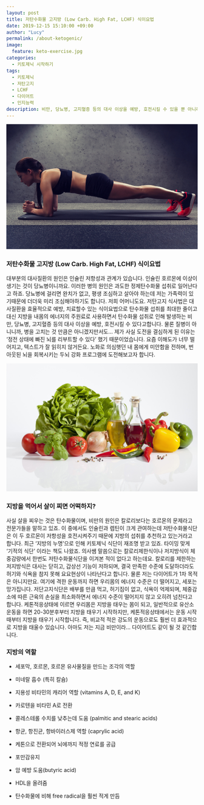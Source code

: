 ```yaml
---
layout: post
title: 저탄수화물 고지방 (Low Carb. High Fat, LCHF) 식이요법
date: 2019-12-15 15:10:00 +09:00
author: "Lucy"
permalink: /about-ketogenic/
image:
  feature: keto-exercise.jpg
categories:
  - 키토제닉 시작하기
tags:
  - 키토제닉
  - 저탄고지
  - LCHF
  - 다이어트
  - 인지능력
description: 비만, 당뇨병, 고지혈증 등의 대사 이상을 예방, 호전시킬 수 있을 뿐 아니라 그리고 정전 상태에 빠진 뇌를 리부트할 수 있다고 하니 한 번 해볼만 하지 않을까요? 번아웃된 뇌을 회복시키는 두뇌 강화 프로그램에 도전 !!!
---
```


![운동이미지](/img/post/01/keto-exercise.jpg)

### 저탄수화물 고지방 (Low Carb. High Fat, LCHF) 식이요법

대부분의 대사질환의 원인은 인슐린 저항성과 관계가 있습니다. 인슐린 호르몬에 이상이 생기는 것이 당뇨병이니까요. 이러한 병의 원인은 과도한 정제탄수화물 섭취로 일어난다고 하죠. 당뇨병에 걸리면 완치가 없고, 평생 조심하고 살아야 하는데 저는 가족력이 있기때문에 더더욱 미리 조심해야하기도 합니다. 저희 어머니도요. 저탄고지 식사법은 대사질환을 효율적으로 예방, 치료할수 있는 식이요법으로 탄수화물 섭취를 최대한 줄이고 대신 지방을 내몸의 에너지의 주원료로 사용하면서 탄수화물 섭취로 인해 발생하는 비만, 당뇨병, 고지혈증 등의 대사 이상을 예방, 호전시킬 수 있다고합니다. 물론 질병이 아니니까, 병을 고치는 것 만큼은 아니겠지만서도… 제가 사실 도전을 결심하게 된 이유는 ‘정전 상태에 빠진 뇌를 리부트할 수 있다’ 했기 때문이었습니다. 요즘 이해도가 너무 떨어지고, 텍스트가 잘 읽히지 않거든요. 노화로 의심햇던 내 몸에게 미안함을 전하며, 번아웃된 뇌을 회복시키는 두뇌 강화 프로그램에 도전해보고자 합니다.

![오일이미지](/img/post/01/keto-vegetable-oil.jpg)

### 지방을 먹어서 살이 찌면 어떡하지?

사실 살을 찌우는 것은 탄수화물이며, 비만의 원인은 칼로리보다는 호르몬의 문제라고 전문가들을 말하고 있죠. 이 중에서도 인슐린과 렙틴이 크게 관여하는데 저탄수화물식단은 이 두 호르몬이 저항성을 호전시켜주기 때문에 지방의 섭취를 추천하고 있는거라고 합니다. 최근 ‘지방의 누명’으로 인해 키토제닉 식단이 재조명 받고 있죠. 타이밍 맞게 ‘기적의 식단’ 이라는 책도 나왔죠. 의사쌤 말씀으로는 칼로리제한식이나 저지방식이 체중감량에서 한번도 저탄수화물식단을 이겨본 적이 없다고 하는데요. 칼로리를 제한하는 저지방식은 대사는 닫히고, 갑상선 기능이 저하되며, 결국 만족한 수준에 도달하더라도 허기와 식욕을 참지 못해 요요현상이 나타난다고 합니다. 물론 저는 다이어트가 1차 목적은 아니지만요. 여기에 격한 운동까지 하면 우리몸의 에너지 수준은 더 떨어지고, 세포는 망가집니다. 저단고지식단은 배부를 만큼 먹고, 허기짐이 없고, 식욕이 억제되며, 체중감소에 따른 근육의 손실을 최소화하면서 에너지 수준이 떨어지지 않고 오히려 넘친다고 합니다. 케톤적응상태에 이르면 우리몸은 지방을 태우는 몸이 되고, 일반적으로 유산소운동을 하면 20-30분후부터 지방을 태우기 시작하지만, 케톤적응상태에서는 운동 시작때부터 지방을 태우기 시작합니다. 즉, 비교적 적은 강도의 운동으로도 훨씬 더 효과적으로 지방을 태울수 있습니다. 아마도 저는 지금 비만이라… 다이어트도 같이 될 것 같긴합니다. 

### 지방의 역할 

* 세포막, 호르몬, 호르몬 유사물질을 만드는 조각의 역할

* 미네랄 흡수 (특히 칼슘)

* 지용성 비타민의 캐리어 역할 (vitamins A, D, E, and K)

* 카로텐을 비타민 A로 전환

* 콜레스테롤 수치를 낮추는데 도움 (palmitic and stearic acids)
* 항균, 항진균, 항바이러스제 역할 (caprylic acid)
* 케톤으로 전환되어 뇌에까지 적정 연료를 공급
* 포만감유지
* 암 예방 도움(butyric acid)
* HDL을 올려줌

- 탄수화물에 비해 free radical을 훨씬 적게 만듬

